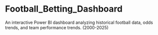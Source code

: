 # Football_Betting_Dashboard
An interactive Power BI dashboard analyzing historical football data, odds trends, and team performance trends. (2000-2025)

